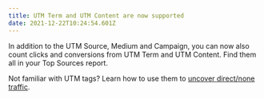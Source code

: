 ```yaml
---
title: UTM Term and UTM Content are now supported
date: 2021-12-22T10:24:54.601Z
---
```

In addition to the UTM Source, Medium and Campaign, you can now also count clicks and conversions from UTM Term and UTM Content. Find them all in your Top Sources report.

Not familiar with UTM tags? Learn how to use them to [uncover direct/none traffic](https://plausible.io/blog/utm-tracking-tags).
